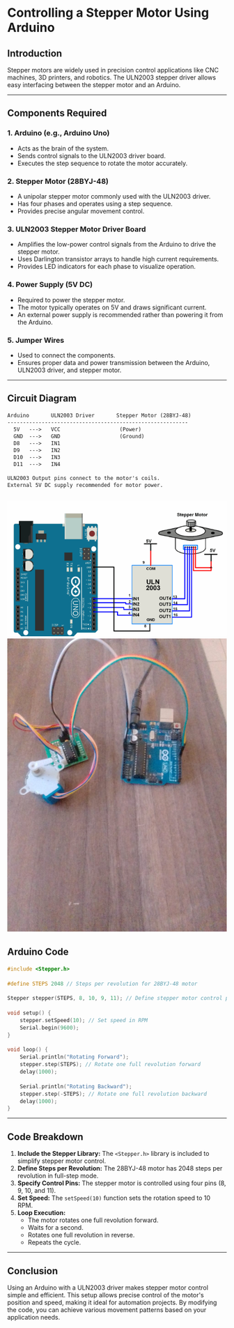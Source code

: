 # Controlling a Stepper Motor Using Arduino 

## Introduction
Stepper motors are widely used in precision control applications like CNC machines, 3D printers, and robotics. The ULN2003 stepper driver allows easy interfacing between the stepper motor and an Arduino.  

---

## Components Required

### 1. **Arduino (e.g., Arduino Uno)**
   - Acts as the brain of the system.
   - Sends control signals to the ULN2003 driver board.
   - Executes the step sequence to rotate the motor accurately.

### 2. **Stepper Motor (28BYJ-48)**
   - A unipolar stepper motor commonly used with the ULN2003 driver.
   - Has four phases and operates using a step sequence.
   - Provides precise angular movement control.

### 3. **ULN2003 Stepper Motor Driver Board**
   - Amplifies the low-power control signals from the Arduino to drive the stepper motor.
   - Uses Darlington transistor arrays to handle high current requirements.
   - Provides LED indicators for each phase to visualize operation.

### 4. **Power Supply (5V DC)**
   - Required to power the stepper motor.
   - The motor typically operates on 5V and draws significant current.
   - An external power supply is recommended rather than powering it from the Arduino.

### 5. **Jumper Wires**
   - Used to connect the components.
   - Ensures proper data and power transmission between the Arduino, ULN2003 driver, and stepper motor.

---

## Circuit Diagram

```
Arduino       ULN2003 Driver       Stepper Motor (28BYJ-48)
----------------------------------------------------------
  5V   --->   VCC                   (Power)
  GND  --->   GND                   (Ground)
  D8   --->   IN1
  D9   --->   IN2
  D10  --->   IN3
  D11  --->   IN4

ULN2003 Output pins connect to the motor's coils.
External 5V DC supply recommended for motor power.
```
![alt text](image-4.png)
![alt text](image-2.png)
---

## Arduino Code

```cpp
#include <Stepper.h>

#define STEPS 2048 // Steps per revolution for 28BYJ-48 motor

Stepper stepper(STEPS, 8, 10, 9, 11); // Define stepper motor control pins

void setup() {
    stepper.setSpeed(10); // Set speed in RPM
    Serial.begin(9600);
}

void loop() {
    Serial.println("Rotating Forward");
    stepper.step(STEPS); // Rotate one full revolution forward
    delay(1000);
    
    Serial.println("Rotating Backward");
    stepper.step(-STEPS); // Rotate one full revolution backward
    delay(1000);
}
```

---

##  Code Breakdown

1. **Include the Stepper Library:** The `<Stepper.h>` library is included to simplify stepper motor control.
2. **Define Steps per Revolution:** The 28BYJ-48 motor has 2048 steps per revolution in full-step mode.
3. **Specify Control Pins:** The stepper motor is controlled using four pins (8, 9, 10, and 11).
4. **Set Speed:** The `setSpeed(10)` function sets the rotation speed to 10 RPM.
5. **Loop Execution:**
   - The motor rotates one full revolution forward.
   - Waits for a second.
   - Rotates one full revolution in reverse.
   - Repeats the cycle.

---

## Conclusion
Using an Arduino with a ULN2003 driver makes stepper motor control simple and efficient. This setup allows precise control of the motor's position and speed, making it ideal for automation projects. By modifying the code, you can achieve various movement patterns based on your application needs.

